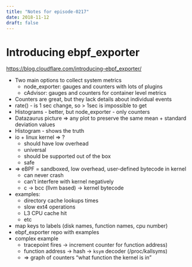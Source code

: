 ```yaml
---
title: "Notes for episode-0217"
date: 2018-11-12
draft: false
---
```


# Introducing ebpf_exporter
https://blog.cloudflare.com/introducing-ebpf_exporter/

- Two main options to collect system metrics
    - node_exporter: gauges and counters with lots of plugins
    - cAdvisor: gauges and counters for container level metrics
- Counters are great, but they lack details about individual events
- rate() - is 1 sec change, so > 1sec is impossible to get
- Histograms - better, but node_exporter - only counters
- Datazaurus picture => any plot to preserve the same mean + standard deviation values
- Histogram - shows the truth
- io + linux kernel => ?
    - should have low overhead
    - universal
    - should be supported out of the box
    - safe
- => eBPF = sandboxed, low overhead, user-defined bytecode in kernel
    - can never crash
    - can’t interfere with kernel negatively
    - c -> bcc (llvm based) -> kernel bytecode
- examples:
    - directory cache lookups times
    - slow ext4 operations
    - L3 CPU cache hit
    - etc
- map keys to labels (disk names, function names, cpu number)
- ebpf_exporter repo with examples
- complex example
    - tracepoint fires -> increment counter for function address)
    - function address -> hash -> `ksym` decoder (/proc/kallsyms)
    - => graph of counters “what function the kernel is in”
